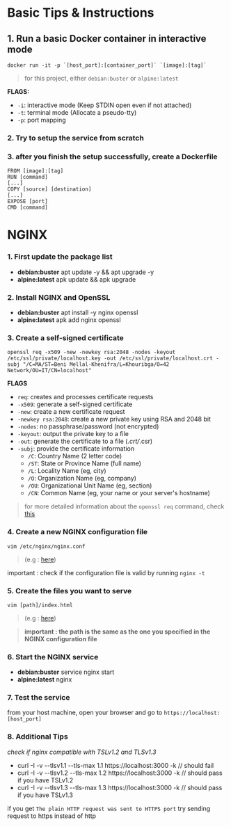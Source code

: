 # Basic Tips & Instructions

## 1. Run a basic Docker container in interactive mode

	docker run -it -p `[host_port]:[container_port]` `[image]:[tag]`

> for this project, either `debian:buster` or `alpine:latest`

**FLAGS:**
  - `-i`: interactive mode (Keep STDIN open even if not attached)
  - `-t`: terminal mode (Allocate a pseudo-tty)
  - `-p`: port mapping

### 2. Try to setup the service from scratch

### 3. after you finish the setup successfully, create a Dockerfile

	FROM [image]:[tag]
	RUN [command]
	[...]
	COPY [source] [destination]
	[...]
	EXPOSE [port]
	CMD [command]

# NGINX

### 1. First update the package list

* **debian:buster**
	apt update -y && apt upgrade -y
* **alpine:latest**
	apk update && apk upgrade

### 2. Install NGINX and OpenSSL

* **debian:buster**
	apt install -y nginx openssl
* **alpine:latest**
	apk add nginx openssl

### 3. Create a self-signed certificate

	openssl req -x509 -new -newkey rsa:2048 -nodes -keyout /etc/ssl/private/localhost.key -out /etc/ssl/private/localhost.crt -subj "/C=MA/ST=Beni Mellal-Khenifra/L=Khouribga/O=42 Network/OU=IT/CN=localhost"

**FLAGS**
  - `req`: creates and processes certificate requests
  - `-x509`: generate a self-signed certificate
  - `-new`: create a new certificate request
  - `-newkey rsa:2048`: create a new private key using RSA and 2048 bit
  - `-nodes`: no passphrase/password (not encrypted)
  - `-keyout`: output the private key to a file
  - `-out`: generate the certificate to a file (*.crt/*.csr)
  - `-subj`: provide the certificate information
  	- `/C`: Country Name (2 letter code)
  	- `/ST`: State or Province Name (full name)
  	- `/L`: Locality Name (eg, city)
  	- `/O`: Organization Name (eg, company)
  	- `/OU`: Organizational Unit Name (eg, section)
  	- `/CN`: Common Name (eg, your name or your server's hostname)

> for more detailed information about the `openssl req` command, check [this](https://www.openssl.org/docs/man1.1.1/man1/openssl-req.html)

### 4. Create a new NGINX configuration file

	vim /etc/nginx/nginx.conf
> (e.g : [here](./alpine/srcs/requirements/nginx/conf/nginx.conf))

important : check if the configuration file is valid by running `nginx -t`

### 5. Create the files you want to serve

	vim [path]/index.html
> (e.g : [here](./alpine/srcs/requirements/nginx/tools/index.html))

> **important : the path is the same as the one you specified in the NGINX configuration file**

### 6. Start the NGINX service

* **debian:buster**
	service nginx start
* **alpine:latest**
	nginx

### 7. Test the service

from your host machine, open your browser and go to `https://localhost:[host_port]`

### 8. Additional Tips

*check if nginx compatible with TSLv1.2 and TLSv1.3*
 - curl -I -v --tlsv1.1 --tls-max 1.1 https://localhost:3000 -k // should fail
 - curl -I -v --tlsv1.2 --tls-max 1.2 https://localhost:3000 -k // should pass if you have TSLv1.2
 - curl -I -v --tlsv1.3 --tls-max 1.3 https://localhost:3000 -k // should pass if you have TSLv1.3

if you get `The plain HTTP request was sent to HTTPS port`
try sending request to https instead of http
